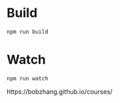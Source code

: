 

# Build
```
npm run build
```

# Watch

```
npm run watch
```

h t t p s : / / b o b z h a n g . g i t h u b . i o / c o u r s e s /  
 